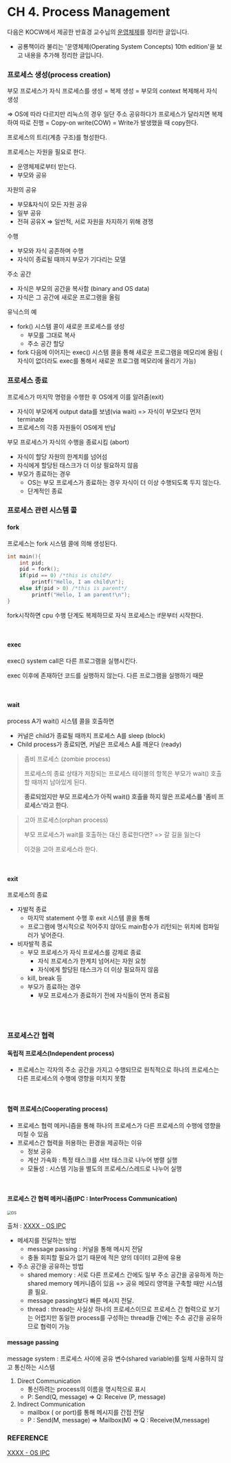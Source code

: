 # CH 4. Process Management

다음은 KOCW에서 제공한 반효경 교수님의 [운영체제](http://www.kocw.net/home/search/kemView.do?kemId=1046323)를 정리한 글입니다.

+ 공룡책이라 불리는 '운영체제(Operating System Concepts) 10th edition'을 보고 내용을 추가해 정리한 글입니다.



### 프로세스 생성(process creation)

부모 프로세스가 자식 프로세스를 생성 = 복제 생성 = 부모의 context 복제해서 자식 생성

=> OS에 따라 다르지만 리눅스의 경우 일단 주소 공유하다가 프로세스가 달라지면 복제하여 따로 진행 = Copy-on write(COW) = Write가 발생했을 때 copy한다.

프로세스의 트리(계층 구조)를 형성한다.

프로세스는 자원을 필요로 한다.

- 운영체제로부터 받는다.
- 부모와 공유

자원의 공유

- 부모&자식이 모든 자원 공유
- 일부 공유
- 전혀 공유X => 일반적, 서로 자원을 차지하기 위해 경쟁

수행

- 부모와 자식 공존하며 수행
- 자식이 종료될 때까지 부모가 기다리는 모델

주소 공간

- 자식은 부모의 공간을 복사함 (binary and OS data)
- 자식은 그 공간에 새로운 프로그램을 올림

유닉스의 예

- fork() 시스템 콜이 새로운 프로세스를 생성
  - 부모를 그대로 복사
  - 주소 공간 할당
- fork 다음에 이어지는 exec() 시스템 콜을 통해 새로운 프로그램을 메모리에 올림 ( 자식이 없더라도 exec를 통해서 새로운 프로그램 메모리에 올리기 가능)



### 프로세스 종료

프로세스가 마지막 명령을 수행한 후 OS에게 이를 알려줌(exit) 

- 자식이 부모에게 output data를 보냄(via wait) => 자식이 부모보다 먼저 terminate
- 프로세스의 각종 자원들이 OS에게 반납

부모 프로세스가 자식의 수행을 종료시킴 (abort)

- 자식이 할당 자원의 한계치를 넘어섬
- 자식에게 할당된 태스크가 더 이상 필요하지 않음
- 부모가 종료하는 경우
  - OS는 부모 프로세스가 종료하는 경우 자식이 더 이상 수행되도록 두지 않는다.
  - 단계적인 종료



### 프로세스 관련 시스템 콜

#### fork

프로세스는 fork 시스템 콜에 의해 생성된다.

```c
int main(){
    int pid;
    pid = fork();
    if(pid == 0) /*this is child*/
        printf("Hello, I am child\n");
    else if(pid > 0) /*this is parent*/
        printf("Hello, I am parent!\n");
}
```

fork시작하면 cpu 수행 단계도 복제하므로 자식 프로세스는 if문부터 시작한다.

<br/>

#### exec

exec() system call은 다른 프로그램을 실행시킨다.  

exec 이후에 존재하던 코드를 실행하지 않는다. 다른 프로그램을 실행하기 때문

<br/>

#### wait

process A가 wait() 시스템 콜을 호출하면

- 커널은 child가 종료될 때까지 프로세스 A를 sleep (block)
- Child process가 종료되면, 커널은 프로세스 A를 깨운다 (ready)

> 좀비 프로세스 (zombie process)
>
> 프로세스의 종료 상태가 저장되는 프로세스 테이블의 항목은 부모가 wait() 호출할 때까지 남아있게 된다.
>
> **종료되었지만 부모 프로세스가 아직 wait() 호출을 하지 않은 프로세스를 '좀비 프로세스'라고 한다.**

> 고아 프로세스(orphan process)
>
> 부모 프로세스가 wait를 호출하는 대신 종료한다면? => 갈 길을 잃는다 
>
> 이것을 고아 프로세스라 한다.

<br/>

#### exit

프로세스의 종료

- 자발적 종료
  - 마지막 statement 수행 후 exit 시스템 콜을 통해
  - 프로그램에 명시적으로 적어주지 않아도 main함수가 리턴되는 위치에 컴파일러가 넣어준다.
- 비자발적 종료
  - 부모 프로세스가 자식 프로세스를 강제로 종료
    - 자식 프로세스가 한계치 넘어서는 자원 요청
    - 자식에게 할당된 태스크가 더 이상 필요하지 않음
  - kill, break 등
  - 부모가 종료하는 경우
    - 부모 프로세스가 종료하기 전에 자식들이 먼저 종료됨

<br/><br/>

### 프로세스간 협력

#### 독립적 프로세스(Independent process)

- 프로세스는 각자의 주소 공간을 가지고 수행되므로 원칙적으로 하나의 프로세스는 다른 프로세스의 수행에 영향을 미치지 못함

<br/>

#### 협력 프로세스(Cooperating process)

- 프로세스 협력 메커니즘을 통해 하나의 프로세스가 다른 프로세스의 수행에 영향을 미칠 수 있음
- 프로세스간 협력을 허용하는 환경을 제공하는 이유
  - 정보 공유
  - 계산 가속화 : 특정 태스크를 서브 태스크로 나누어 병렬 실행
  - 모듈성 : 시스템 기능을 별도의 프로세스/스레드로 나누어 실행

<br/>

#### 프로세스 간 협력 메커니즘(IPC : InterProcess Communication)

<img src="https://blog.kakaocdn.net/dn/blJvFo/btqDurr5tfi/2TlZ1kwuqxNyCtZ1hdTyUK/img.png" alt="OS" style="zoom:60%;" />

출처 : [XXXX - OS IPC](https://xxxxxxxxxxxxxxxxx.tistory.com/entry/OS-Inter-Process-Communication-IPC)

- 메세지를 전달하는 방법
  - message passing : 커널을 통해 메시지 전달
  - 충돌 회피할 필요가 없기 때문에 적은 양의 데이터 교환에 유용
- 주소 공간을 공유하는 방법
  - shared memory : 서로 다른 프로세스 간에도 일부 주소 공간을 공유하게 하는 shared memory 메커니즘이 있음 => 공유 메모리 영역을 구축할 때만 시스템 콜 필요.
  - message passing보다 빠른 메시지 전달.
  - thread : thread는 사실상 하나의 프로세스이므로 프로세스 간 협력으로 보기는 어렵지만 동일한 process를 구성하는 thread들 간에는 주소 공간을 공유하므로 협력이 가능



#### message passing

message system : 프로세스 사이에 공유 변수(shared variable)를 일체 사용하지 않고 통신하는 시스템

1. Direct Communication
   - 통신하려는 process의 이름을 명시적으로 표시
   - P: Send(Q, message) => Q: Receive (P, message)
2. Indirect Communication
   - mailbox ( or port)를 통해 메시지를 간접 전달
   - P : Send(M, message) => Mailbox(M) => Q : Receive(M,message)



### REFERENCE

[XXXX - OS IPC](https://xxxxxxxxxxxxxxxxx.tistory.com/entry/OS-Inter-Process-Communication-IPC)